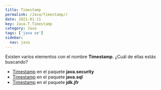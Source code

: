 ```yaml
---
title: Timestamp
permalink: /Java/Timestamp//
date: 2021-01-11
key: Java.T.Timestamp
category: Java
tags: ['java se']
sidebar: 
  nav: java
---
```


Existen varios elementos con el nombre **Timestamp**. ¿Cuál de ellas estás buscando?
<ul>
<li><a href="/Java/Timestamp-java-security/">Timestamp</a> en el paquete <strong>java.security</strong></li>
<li><a href="/Java/Timestamp-java-sql/">Timestamp</a> en el paquete <strong>java.sql</strong></li>
<li><a href="/Java/Timestamp-jdk-jfr/">Timestamp</a> en el paquete <strong>jdk.jfr</strong></li>
<ul>
